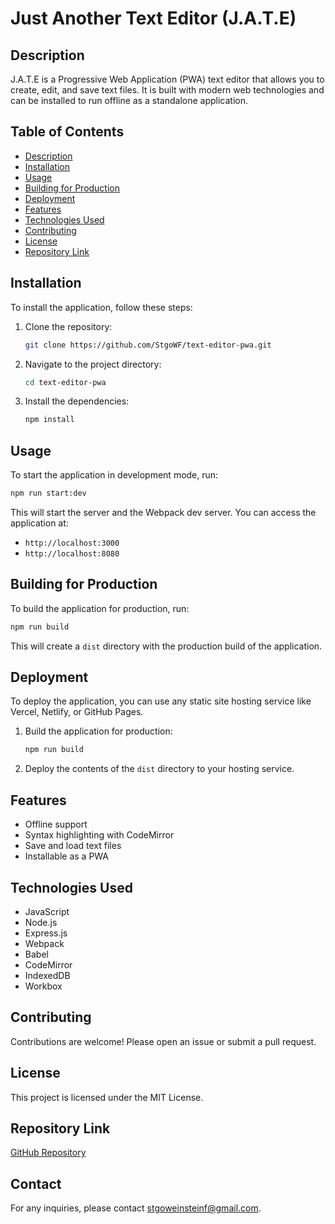 
# Just Another Text Editor (J.A.T.E)

## Description
J.A.T.E is a Progressive Web Application (PWA) text editor that allows you to create, edit, and save text files. It is built with modern web technologies and can be installed to run offline as a standalone application.

## Table of Contents
- [Description](#description)
- [Installation](#installation)
- [Usage](#usage)
- [Building for Production](#building-for-production)
- [Deployment](#deployment)
- [Features](#features)
- [Technologies Used](#technologies-used)
- [Contributing](#contributing)
- [License](#license)
- [Repository Link](#repository-link)

## Installation
To install the application, follow these steps:

1. Clone the repository:
   ```bash
   git clone https://github.com/StgoWF/text-editor-pwa.git
   ```

2. Navigate to the project directory:
   ```bash
   cd text-editor-pwa
   ```

3. Install the dependencies:
   ```bash
   npm install
   ```

## Usage
To start the application in development mode, run:
```bash
npm run start:dev
```

This will start the server and the Webpack dev server. You can access the application at:
- `http://localhost:3000`
- `http://localhost:8080`

## Building for Production
To build the application for production, run:
```bash
npm run build
```

This will create a `dist` directory with the production build of the application.

## Deployment
To deploy the application, you can use any static site hosting service like Vercel, Netlify, or GitHub Pages.

1. Build the application for production:
   ```bash
   npm run build
   ```

2. Deploy the contents of the `dist` directory to your hosting service.

## Features
- Offline support
- Syntax highlighting with CodeMirror
- Save and load text files
- Installable as a PWA

## Technologies Used
- JavaScript
- Node.js
- Express.js
- Webpack
- Babel
- CodeMirror
- IndexedDB
- Workbox

## Contributing
Contributions are welcome! Please open an issue or submit a pull request.

## License
This project is licensed under the MIT License.

## Repository Link
[GitHub Repository](https://github.com/StgoWF/text-editor-pwa)

## Contact
For any inquiries, please contact [stgoweinsteinf@gmail.com](mailto:stgoweinsteinf@gmail.com).
